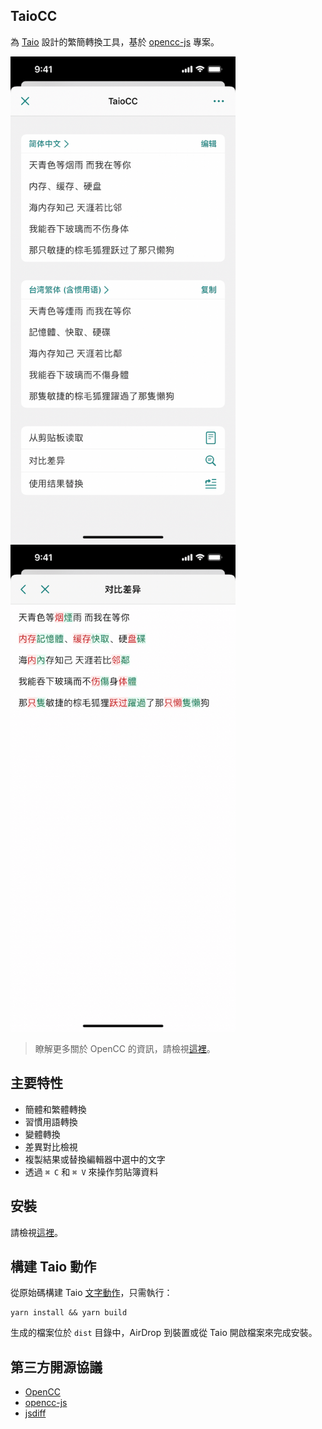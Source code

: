 ## TaioCC

為 [Taio](https://taio.app) 設計的繁簡轉換工具，基於 [opencc-js](https://github.com/nk2028/opencc-js) 專案。

<img src="https://github.com/cyanzhong/TaioCC/raw/main/screenshots/IMG_1.PNG" width="360" alt="TaioCC"/>

<img src="https://github.com/cyanzhong/TaioCC/raw/main/screenshots/IMG_2.PNG" width="360" alt="對比差異"/>

> 瞭解更多關於 OpenCC 的資訊，請檢視[這裡](https://github.com/BYVoid/OpenCC)。

## 主要特性

- 簡體和繁體轉換
- 習慣用語轉換
- 變體轉換
- 差異對比檢視
- 複製結果或替換編輯器中選中的文字
- 透過 `⌘ C` 和 `⌘ V` 來操作剪貼簿資料

## 安裝

請檢視[這裡](https://actions.taio.app/#/cn/utility?id=taiocc)。

## 構建 Taio 動作

從原始碼構建 Taio [文字動作](https://docs.taio.app/#/cn/quick-start/actions)，只需執行：

```
yarn install && yarn build
```

生成的檔案位於 `dist` 目錄中，AirDrop 到裝置或從 Taio 開啟檔案來完成安裝。

## 第三方開源協議

- [OpenCC](https://github.com/BYVoid/OpenCC/blob/master/LICENSE)
- [opencc-js](https://github.com/nk2028/opencc-js/blob/main/LICENSE)
- [jsdiff](https://github.com/kpdecker/jsdiff/blob/master/LICENSE)
